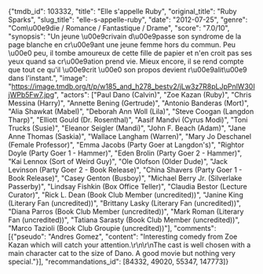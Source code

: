 {"tmdb_id": 103332, "title": "Elle s'appelle Ruby", "original_title": "Ruby Sparks", "slug_title": "elle-s-appelle-ruby", "date": "2012-07-25", "genre": "Com\u00e9die / Romance / Fantastique / Drame", "score": "7.0/10", "synopsis": "Un jeune \u00e9crivain d\u00e9passe son syndrome de la page blanche en cr\u00e9ant une jeune femme hors du commun. Peu \u00e0 peu, il tombe amoureux de cette fille de papier et n'en croit pas ses yeux quand sa cr\u00e9ation prend vie. Mieux encore, il se rend compte que tout ce qu'il \u00e9crit \u00e0 son propos devient r\u00e9alit\u00e9 dans l'instant.", "image": "https://image.tmdb.org/t/p/w185_and_h278_bestv2/jLw3z7R8pLJpPnlW30IjWPb5Fw7.jpg", "actors": ["Paul Dano (Calvin)", "Zoe Kazan (Ruby)", "Chris Messina (Harry)", "Annette Bening (Gertrude)", "Antonio Banderas (Mort)", "Alia Shawkat (Mabel)", "Deborah Ann Woll (Lila)", "Steve Coogan (Langdon Tharp)", "Elliott Gould (Dr. Rosenthal)", "Aasif Mandvi (Cyrus Modi)", "Toni Trucks (Susie)", "Eleanor Seigler (Mandi)", "John F. Beach (Adam)", "Jane Anne Thomas (Saskia)", "Wallace Langham (Warren)", "Mary Jo Deschanel (Female Professor)", "Emma Jacobs (Party Goer at Langdon's)", "Rightor Doyle (Party Goer 1 - Hammer)", "Eden Brolin (Party Goer 2 - Hammer)", "Kai Lennox (Sort of Weird Guy)", "Ole Olofson (Older Dude)", "Jack Levinson (Party Goer 2 - Book Release)", "China Shavers (Party Goer 1 - Book Release)", "Casey Genton (Busboy)", "Michael Berry Jr. (Silverlake Passerby)", "Lindsay Fishkin (Box Office Teller)", "Claudia Bestor (Lecture Curator)", "Rick L. Dean (Book Club Member (uncredited))", "Janine King (Literary Fan (uncredited))", "Brittany Lasky (Literary Fan (uncredited))", "Diana Parros (Book Club Member (uncredited))", "Mark Roman (Literary Fan (uncredited))", "Tatiana Sarasty (Book Club Member (uncredited))", "Marco Tazioli (Book Club Groupie (uncredited))"], "comments": [{"pseudo": "Andres Gomez", "content": "Interesting comedy from Zoe Kazan which will catch your attention.\r\n\r\nThe cast is well chosen with a main character cat to the size of Dano. A good movie but nothing very special."}], "recommandations_id": [84332, 49020, 55347, 147773]}